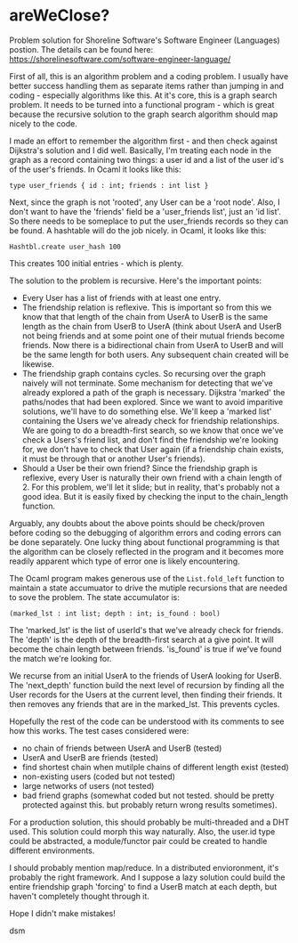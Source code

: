 # areWeClose?
Problem solution for Shoreline Software's Software Engineer (Languages) postion. The details can be found here:
https://shorelinesoftware.com/software-engineer-language/

First of all, this is an algorithm problem and a coding problem. I usually have better success handling them as separate items rather than jumping in and coding - especially algorithms like this.
At it's core, this is a graph search problem. It needs to be turned into a functional program - which is great because the recursive solution to the graph search algorithm should map nicely to the code.

I made an effort to remember the algorithm first - and then check against Dijkstra's solution and I did well. Basically, I'm treating each node in the graph as a record containing two things: a user id and a list of the user id's of the user's friends. In Ocaml it looks like this:

`type user_friends { id : int; friends : int list }`

Next, since the graph is not 'rooted', any User can be a 'root node'. Also, I don't want to have the 'friends' field be a 'user_friends list', just an 'id list'. So there needs to be someplace to put the user_friends records so they can be found. A hashtable will do the job nicely. in Ocaml, it looks like this:

`Hashtbl.create user_hash 100`

This creates 100 initial entries - which is plenty.

The solution to the problem is recursive. Here's the important points:
- Every User has a list of friends with at least one entry.
- The friendship relation is reflexive. This is important so from this we know that that length of the chain from UserA to UserB is the same length as the chain from UserB to UserA (think about UserA and UserB not being friends and at some point one of their mutual friends become friends. Now there is a bidirectional chain from UserA to UserB and will be the same length for both users. Any subsequent chain created will be likewise.
- The friendship graph contains cycles. So recursing over the graph naively will not terminate. Some mechanism for detecting that we've already explored a path of the graph is necessary. Dijkstra 'marked' the paths/nodes that had been explored. Since we want to avoid imparitive solutions, we'll have to do something else. We'll keep a 'marked list' containing the Users we've already check for friendship relationships. We are going to do a breadth-first search, so we know that once we've check a Users's friend list, and don't find the friendship we're looking for, we don't have to check that User again (if a friendship chain exists, it must be through that or another User's friends).
- Should a User be their own friend? Since the friendship graph is reflexive, every User is naturally their own friend with a chain length of 2. For this problem, we'll let it slide; but in reality, that's probably not a good idea. But it is easily fixed by checking the input to the chain_length function.

Arguably, any doubts about the above points should be check/proven before coding so the debugging of algorithm errors and coding errors can be done separately. One lucky thing about functional programming is that the algorithm can be closely reflected in the program and it becomes more readily apparent which type of error one is likely encountering.

The Ocaml program makes generous use of the `List.fold_left` function to maintain a state accumuator to drive the mutiple recursions that are needed to sove the problem. The state accumulator is:

`(marked_lst : int list; depth : int; is_found : bool)`

The 'marked_lst' is the list of userId's that we've already check for friends. The 'depth' is the depth of the breadth-first search at a give point. It will become the chain length between friends. 'is_found' is true if we've found the match we're looking for. 

We recurse from an initial UserA to the friends of UserA looking for UserB. The 'next_depth' function build the next level of recursion by finding all the User records for the Users at the current level, then finding their friends. It then removes any friends that are in the marked_lst. This prevents cycles.

Hopefully the rest of the code can be understood with its comments to see how this works. The test cases considered were:
- no chain of friends between UserA and UserB (tested)
- UserA and UserB are friends (tested)
- find shortest chain when mutilple chains of different length exist (tested)
- non-existing users (coded but not tested)
- large networks of users (not tested)
- bad friend graphs (somewhat coded but not tested. should be pretty protected against this. but probably return wrong results sometimes).

For a production solution, this should probably be multi-threaded and a DHT used. This solution could morph this way naturally. Also, the user.id type could be abstracted, a module/functor pair could be created to handle different environments.

I should probably mention map/reduce. In a distributed envioronment, it's probably the right framework. And I suppose a lazy solution could build the entire friendship graph 'forcing' to find a UserB match at each depth, but haven't completely thought through it.

Hope I didn't make mistakes!

dsm

